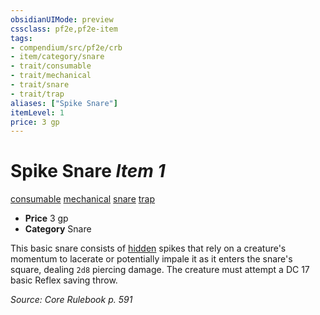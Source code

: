 ```yaml
---
obsidianUIMode: preview
cssclass: pf2e,pf2e-item
tags:
- compendium/src/pf2e/crb
- item/category/snare
- trait/consumable
- trait/mechanical
- trait/snare
- trait/trap
aliases: ["Spike Snare"]
itemLevel: 1
price: 3 gp
---
```

# Spike Snare *Item 1*  
[consumable](../../../rules/traits/consumable.md)  [mechanical](../../../rules/traits/mechanical.md)  [snare](../../../rules/traits/snare.md)  [trap](../../../rules/traits/trap.md)  

- **Price** 3 gp
- **Category** Snare

This basic snare consists of [hidden](../../../rules/conditions.md#Hidden) spikes that rely on a creature's momentum to lacerate or potentially impale it as it enters the snare's square, dealing `2d8` piercing damage. The creature must attempt a DC 17 basic Reflex saving throw.

*Source: Core Rulebook p. 591*